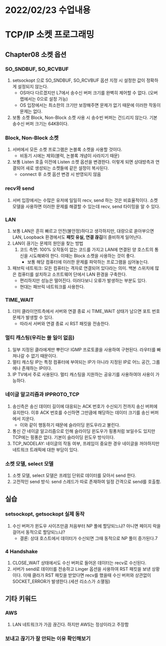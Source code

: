 # 2022/02/23 수업내용
# TCP/IP 소켓 프로그래밍
## Chapter08 소켓 옵션
### SO_SNDBUF, SO_RCVBUF
1. setsockopt 으로 SO_SNDBUF, SO_RCVBUF 옵션 지정 시 설정한 값이 정확하게 설정되지 않는다. 
    * OS마다 다르겠지만 L7에서 송수신 버퍼 크기를 완벽히 제어할 수 없다. (오버랩에서는 0으로 설정 가능)
    * OS 입장에서는 최소한의 크기만 보장해주면 문제가 없기 때문에 이러한 작동이 문제는 없다.
2. 보통 소켓 Block, Non-Block 소켓 사용 시 송수빈 버퍼는 건드리지 않는다. 기본 송수신 버퍼 크기는 64KB이다.

### Block, Non-Block 소켓
1. 서버에서 모든 소켓 프로그램은 논블록 소켓을 사용할 것이다.
    * 비동기 시에는 제외(블럭, 논블록 개념이 사라지기 때문)
2. 보통 Listen 호출 이전에 Listen 소켓 옵션을 변경한다. 이렇게 되면 상대방측과 연결되어 새로 생성되는 소켓들에 같은 설정이 복사된다.
    * connect 후 소켓 옵션 변경 시 반영되지 않음

### recv와 send
1. 서버 입장에서는 수많은 유저에 일일히 recv, send 하는 것은 비효율적이다. 소켓 모델을 사용하면 이러한 문제를 해결할 수 있는데 recv, send 타이밍을 알 수 있다.

### LAN
1. 보통 LAN은 흔히 빠르고 안전(불안정)하다고 생각하지만, 대량으로 쏟아부으면 LAN, Loopback 환경에서도 **패킷 유실, 연결 끊김**이 즐비하게 일어난다.
2. LAN이 끊기는 문제의 원인을 찾는 방법
    1) 코드 측면: 100% 오작동이 없는 코드를 가지고 LAN에 연결된 양 호스트의 통신을 시도해봐야 한다. 이때는 Block 소켓을 사용하는 것이 좋다.
        * 보통 해당 컴퓨터에 이러한 문제를 파악하는 프로그램을 심어놓는다.
3. 패브릭 네트워크: 모든 컴퓨터는 격자로 연결되어 있다라는 의미. 백본 스위치에 많은 컴퓨터를 설치하고 소프트웨어 단에서 LAN 환경을 구축한다.
    * 편리하지만 성능은 떨어진다. 이러다보니 오류가 발생하는 부분도 있다.
    * 현대는 패브릭 네트워크를 사용한다.

### TIME_WAIT
1. 더미 클라이언트측에서 서버와 연결 종료 시 TIME_WAIT 상태가 남으면 포트 번호 문제가 발생할 수 있다.
    * 따라서 서버와 연결 종료 시 RST 패킷을 전송한다.

### 멀티 캐스팅(우리는 쓸 일이 없음)
1. 일부 지정된 클라에게만 뿌린다! IGMP 프로토콜을 사용하여 구현된다. 라우터를 빠져나갈 수 없기 때문이다.
2. 멀티 캐스팅 IP는 특정 컴퓨터에 부여되는 IP가 아니라 지정된 IP로 어느 공간, 그룹에나 존재하는 IP이다.
3. IP TV에서 주로 사용된다. 멀티 캐스팅을 지원하는 공유기를 사용하여야 사용이 가능하다.

### 네이글 알고리즘과 IPPROTO_TCP
1. 송신측은 송신 데이터 길이에 대응되는 ACK 번호가 수신되기 전까지 송신 버퍼에 유지한다. 이후 ACK 번호를 수신하면 그만큼에 해당하는 데이터 크기를 송신 버퍼에서 지운다.
    * 이와 같이 행동하기 때문에 슬라이딩 윈도우라고 불린다.
2. 통신 간 네이글 알고리즘으로 인해 슬라이딩 윈도우가 핑퐁처럼 보일수도 있지만 TCP에는 핑퐁은 없다. 기본이 슬라이딩 윈도우 방식이다.
3. TCP_NODELAY: 네이글의 작동 여부, 프레임이 중요한 경우 네이글을 꺼야하지만 네트워크 트래픽에 대한 부담이 있다.

### 소켓 모델, select 모델
1. 소켓 모델, select 모델은 프레임 단위로 데이터를 모아서 send 한다.
2. 고전적인 send 방식: send 스레드가 따로 존재하여 일정 간격으로 send를 호출함.

## 실습
### setsockopt, getsockopt 실제 동작
1. 수신 버퍼가 윈도우 사이즈만큼 처음부터 NP 풀에 할당되느냐? 아니면 페이지 락을 걸어서 동적으로 할당되느냐?
    * 결론: 상대 호스트에서 데이터가 수신되면 그때 동적으로 NP 풀이 증가된다.7

### 4 Handshake
1. CLOSE_WAIT 상태에서도 수신 버퍼로 들어온 데이터는 recv로 수신된다.
2. 서버가 send로 데이터를 전송하고 Linger 옵션을 사용하여 RST 패킷을 보낸 상황이다. 이때 클라가 RST 패킷을 받았다면 recv를 했을때 수신 버퍼와 상관없이 SOCKET_ERROR가 발생한다.(세션 리소스가 소멸됨)

## 기타 키워드
### AWS
1. LAN 네트워크가 가끔 끊긴다. 하지만 AWS는 정상이라고 주장함

### 보내고 끊기가 잘 안되는 이유 확인해보기
